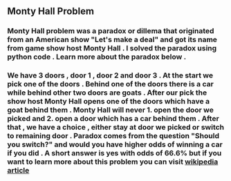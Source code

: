 ## Monty Hall Problem 
### Monty Hall problem was a paradox or dillema that originated from an American show "Let's make a deal" and got its name from game show host Monty Hall . I solved the paradox using python code . Learn more about the paradox below . 
### We have 3 doors , door 1 , door 2 and door 3 . At the start we pick one of the doors . Behind one of the doors there is a car while behind other two doors are goats . After our pick the show host Monty Hall opens one of the doors which have a goat behind them . Monty Hall will never 1. open the door we picked and 2. open a door which has a car behind them . After that , we have a choice , either stay at door we picked or switch to remaining door . Paradox comes from the question "Should you switch?" and would you have higher odds of winning a car if you did . A short answer is yes with odds of 66.6% but if you want to learn more about this problem you can visit [wikipedia article](https://en.wikipedia.org/wiki/Monty_Hall_problem)   

